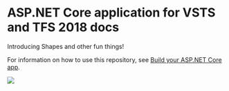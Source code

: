 # ASP.NET Core application for VSTS and TFS 2018 docs

Introducing Shapes and other fun things!

For information on how to use this repository, see [Build your ASP.NET Core app](https://docs.microsoft.com/en-us/vsts/build-release/apps/aspnet/build-aspnet-core).

[<img src="https://releasenotes.visualstudio.com/_apis/public/build/definitions/11853d85-d6dc-4335-9dc8-56c704b1cd90/1/badge"/>](https://releasenotes.visualstudio.com/Demo/_build/index?definitionId=1)

